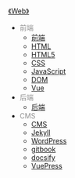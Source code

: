 [《Web》](docs/Web/index.md)

- <font color="#8f8f8f">前端</font>
  - [前端](docs/Web/前端/前端.md)
  - [HTML](docs/Web/前端/HTML.md)
  - [HTML5](docs/Web/前端/HTML5.md)
  - [CSS](docs/Web/前端/CSS.md)
  - [JavaScript](docs/Web/前端/JavaScript.md)
  - [DOM](docs/Web/前端/DOM.md)
  - [Vue](docs/Web/前端/Vue.md)
- <font color="#8f8f8f">后端</font>
  - [后端](docs/Web/后端/后端.md)
- <font color="#8f8f8f">CMS</font>
  - [CMS](docs/Web/CMS/CMS.md)
  - [Jekyll](docs/Web/CMS/Jekyll.md)
  - [WordPress](docs/Web/CMS/WordPress.md)
  - [gitbook](docs/Web/CMS/gitbook.md)
  - [docsify](docs/Web/CMS/docsify.md)
  - [VuePress](docs/Web/CMS/VuePress.md)
